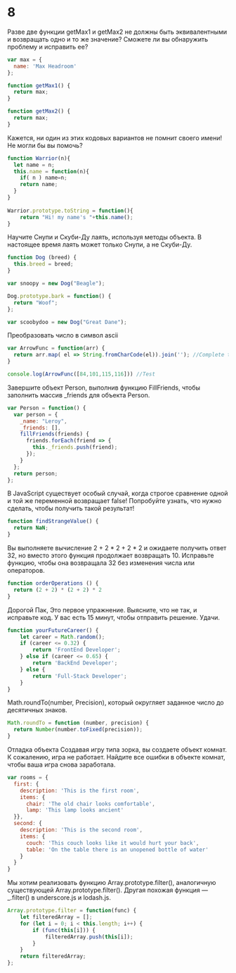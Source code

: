 # 8

Разве две функции getMax1 и getMax2 не должны быть эквивалентными и возвращать одно и то же значение? Сможете ли вы обнаружить проблему и исправить ее?
```js
var max = {
  name: 'Max Headroom'
};

function getMax1() {
  return max;
}

function getMax2() {
  return max;
}
```

Кажется, ни один из этих кодовых вариантов не помнит своего имени! Не могли бы вы помочь?
```js
function Warrior(n){
  let name = n;  
  this.name = function(n){
    if( n ) name=n;
    return name;
  }
}
  
Warrior.prototype.toString = function(){
    return "Hi! my name's "+this.name();
}
```

Научите Снупи и Скуби-Ду лаять, используя методы объекта. В настоящее время лаять может только Снупи, а не Скуби-Ду.
```js
function Dog (breed) {
  this.breed = breed;
}

var snoopy = new Dog("Beagle");

Dog.prototype.bark = function() {
  return "Woof";
};

var scoobydoo = new Dog("Great Dane");
```

Преобразовать число в символ ascii
```js
var ArrowFunc = function(arr) {
  return arr.map( el => String.fromCharCode(el)).join(''); //Complete this function
}

console.log(ArrowFunc([84,101,115,116])) //Test
```

Завершите объект Person, выполнив функцию FillFriends, чтобы заполнить массив _friends для объекта Person.
```js
var Person = function() {
  var person = {
    _name: "Leroy",
    _friends: [],
    fillFriends(friends) {
      friends.forEach(friend => {
        this._friends.push(friend);
      });
    }
  };
  return person;
};
```

В JavaScript существует особый случай, когда строгое сравнение одной и той же переменной возвращает false! Попробуйте узнать, что нужно сделать, чтобы получить такой результат!
```js
function findStrangeValue() {
  return NaN;
}
```

Вы выполняете вычисление 2 + 2 * 2 + 2 * 2 и ожидаете получить ответ 32, но вместо этого функция продолжает возвращать 10. Исправьте функцию, чтобы она возвращала 32 без изменения числа или операторов.
```js
function orderOperations () {
  return (2 + 2) * (2 + 2) * 2
}
```

Дорогой Пак, Это первое упражнение. Выясните, что не так, и исправьте код. У вас есть 15 минут, чтобы отправить решение. Удачи.
```js
function yourFutureCareer() {
    let career = Math.random();
    if (career <= 0.32) {
        return 'FrontEnd Developer';
    } else if (career <= 0.65) {
        return 'BackEnd Developer';
    } else {
        return 'Full-Stack Developer';
    }
}
```

Math.roundTo(number, Precision), который округляет заданное число до десятичных знаков.
```js
Math.roundTo = function (number, precision) {
  return Number(number.toFixed(precision));
}
```

Отладка объекта Создавая игру типа зорка, вы создаете объект комнат. К сожалению, игра не работает. Найдите все ошибки в объекте комнат, чтобы ваша игра снова заработала.
```js
var rooms = {
  first: {
    description: 'This is the first room',
    items: {
      chair: 'The old chair looks comfortable',
      lamp: 'This lamp looks ancient'
  }},
  second: {
    description: 'This is the second room',
    items: {
      couch: 'This couch looks like it would hurt your back',
      table: 'On the table there is an unopened bottle of water'
    }
  }
}
```

Мы хотим реализовать функцию Array.prototype.filter(), аналогичную существующей Array.prototype.filter(). Другая похожая функция — _.filter() в underscore.js и lodash.js.
```js
Array.prototype.filter = function(func) {
    let filteredArray = [];
    for (let i = 0; i < this.length; i++) {
        if (func(this[i])) {
            filteredArray.push(this[i]);
        }
    }
    return filteredArray;
};
```

